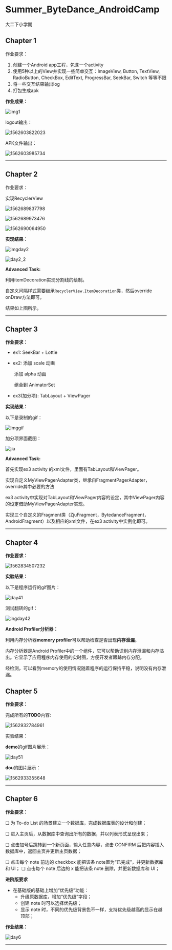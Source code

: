 # Summer_ByteDance_AndroidCamp
大二下小学期

## Chapter 1

作业要求：

1. 创建一个Android app工程，包含一个activity
2. 使用5种以上的View并实现一些简单交互：ImageView, Button, TextView, RadioButton, CheckBox,
   EditText, ProgressBar, SeekBar, Switch 等等不限
3. 将一些交互结果输出log
4. 打包生成apk

**作业成果：**

![img1](./pic/day1res.png)

logout输出：

![1562603822023](./pic/1562603822023.png)

APK文件输出：

![1562603985734](./pic/1562603985734.png)

-----

## Chapter 2

作业要求：

实现RecyclerView

![1562689837798](pic/1562689837798.png)

![1562689973476](pic/1562689973476.png)

![1562690064950](pic/1562690064950.png)



**实现结果：**

![imgday2](pic/day2.png)

![day2_2](pic/day2_2.png)

**Advanced Task:**

利用itemDecoration实现分割线的绘制。

自定义间隔样式需要继承`RecyclerView.ItemDecoration`类，然后override onDraw方法即可。

结果如上图所示。

----



## Chapter 3

**作业要求：**

* ex1:  SeekBar + Lottie

* ex2:  添加 scale 动画 

  ​         添加 alpha 动画

  ​         组合到 AnimatorSet

* ex3(加分项):  TabLayout + ViewPager 



**实现结果：**

以下是录制的gif：

![imggif](pic/chapter3.gif)

加分项界面截图：

![jia](pic/ex3.png)



**Advanced Task:**

首先实现ex3 activity 的xml文件，里面有TabLayout和ViewPager。

实现自定义MyViewPagerAdapter类，继承自FragmentPagerAdapter，override其中必要的方法

ex3 activity中实现对TabLayout和ViewPager内容的设定，其中ViewPager内容的设定借助MyViewPagerAdapter实现。

实现三个自定义的Fragment类（ZjuFragment，BytedanceFragment，AndroidFragment）以及相应的xml文件，在ex3 activity中实例化即可。

------



## Chapter 4

**作业要求：**

![1562834507232](pic/1562834507232.png)



**实验结果：**

以下是程序运行的gif图片：

![day41](pic/day4.gif)



测试翻转的gif：

![ingday42](pic/day4flip.gif)



**Android Profiler分析器：**

利用内存分析器**memory profiler**可以帮助检查是否出现**内存泄漏**。

内存分析器是Android Profiler中的一个组件，它可以帮助识别内存泄漏和内存溢出。它显示了应用程序内存使用的实时图，方便开发者跟踪内存分配。

经检测，可以看到memory的使用情况随着程序的运行保持平稳，说明没有内存泄漏。



## Chapter 5

**作业要求：**

完成所有的**TODO**内容:

![1562932784961](pic/1562932784961.png)



实验结果：

**demo**的gif图片展示：

![day51](pic/day51.gif)



**dou**的图片展示：

![1562933355648](pic/1562933355648.png)

-----



## Chapter 6

**作业要求：**

❏ 为 To-do List 的场景建立一个数据库，完成数据库表的设计和创建；

❏ 进入主页后，从数据库中查询出所有的数据，并以列表形式呈现出来；

❏ 点击加号后跳转到一个新页面，输入任意内容，点击 CONFIRM 后把内容插入数据库中，返回主页并更新主页数据；

❏ 点击每个 note 前边的 checkbox 能把该条 note置为“已完成”，并更新数据库和 UI；
❏ 点击每个 note 后边的 x 能把该条 note 删除，并更新数据库和 UI；

**进阶版要求**

- 在基础版的基础上增加“优先级”功能：
  - 升级原数据库，增加“优先级”字段；
  -  创建 note 时可以选择优先级；
  -  显示 note 时，不同的优先级背景色不一样，支持优先级越高的显示在越顶部；



**作业结果：**

![day6](pic/day6.gif)

------

